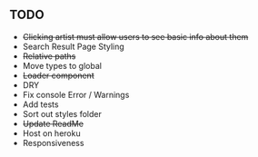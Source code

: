 ## TODO

- ~~Clicking artist must allow users to see basic info about them~~
- Search Result Page Styling
- ~~Relative paths~~
- Move types to global
- ~~Loader component~~
- DRY
- Fix console Error / Warnings
- Add tests
- Sort out styles folder
- ~~Update ReadMe~~
- Host on heroku
- Responsiveness

